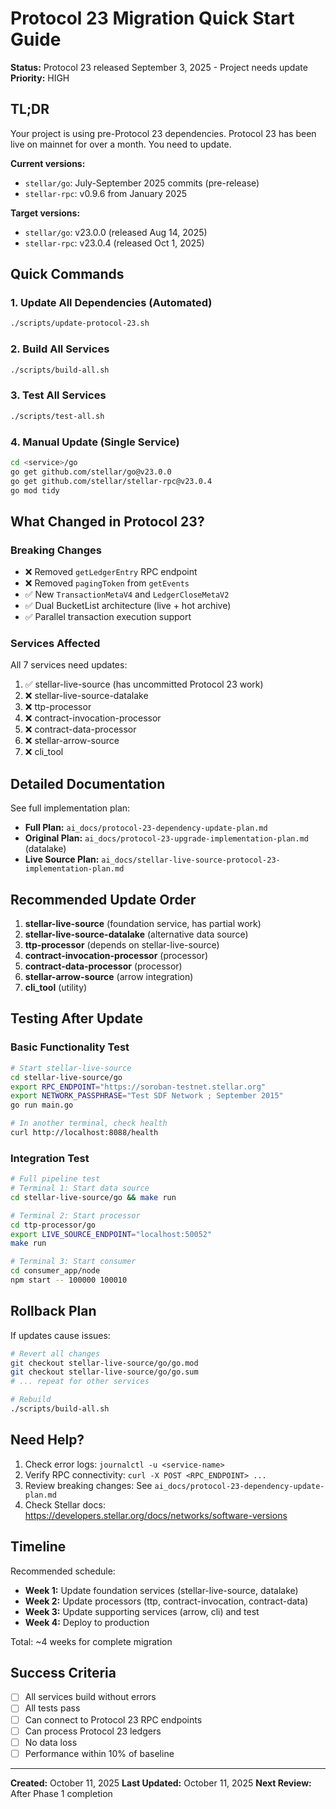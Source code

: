 # Protocol 23 Migration Quick Start Guide

**Status:** Protocol 23 released September 3, 2025 - Project needs update
**Priority:** HIGH

## TL;DR

Your project is using pre-Protocol 23 dependencies. Protocol 23 has been live on mainnet for over a month. You need to update.

**Current versions:**
- `stellar/go`: July-September 2025 commits (pre-release)
- `stellar-rpc`: v0.9.6 from January 2025

**Target versions:**
- `stellar/go`: v23.0.0 (released Aug 14, 2025)
- `stellar-rpc`: v23.0.4 (released Oct 1, 2025)

## Quick Commands

### 1. Update All Dependencies (Automated)
```bash
./scripts/update-protocol-23.sh
```

### 2. Build All Services
```bash
./scripts/build-all.sh
```

### 3. Test All Services
```bash
./scripts/test-all.sh
```

### 4. Manual Update (Single Service)
```bash
cd <service>/go
go get github.com/stellar/go@v23.0.0
go get github.com/stellar/stellar-rpc@v23.0.4
go mod tidy
```

## What Changed in Protocol 23?

### Breaking Changes
- ❌ Removed `getLedgerEntry` RPC endpoint
- ❌ Removed `pagingToken` from `getEvents`
- ✅ New `TransactionMetaV4` and `LedgerCloseMetaV2`
- ✅ Dual BucketList architecture (live + hot archive)
- ✅ Parallel transaction execution support

### Services Affected
All 7 services need updates:
1. ✅ stellar-live-source (has uncommitted Protocol 23 work)
2. ❌ stellar-live-source-datalake
3. ❌ ttp-processor
4. ❌ contract-invocation-processor
5. ❌ contract-data-processor
6. ❌ stellar-arrow-source
7. ❌ cli_tool

## Detailed Documentation

See full implementation plan:
- **Full Plan:** `ai_docs/protocol-23-dependency-update-plan.md`
- **Original Plan:** `ai_docs/protocol-23-upgrade-implementation-plan.md` (datalake)
- **Live Source Plan:** `ai_docs/stellar-live-source-protocol-23-implementation-plan.md`

## Recommended Update Order

1. **stellar-live-source** (foundation service, has partial work)
2. **stellar-live-source-datalake** (alternative data source)
3. **ttp-processor** (depends on stellar-live-source)
4. **contract-invocation-processor** (processor)
5. **contract-data-processor** (processor)
6. **stellar-arrow-source** (arrow integration)
7. **cli_tool** (utility)

## Testing After Update

### Basic Functionality Test
```bash
# Start stellar-live-source
cd stellar-live-source/go
export RPC_ENDPOINT="https://soroban-testnet.stellar.org"
export NETWORK_PASSPHRASE="Test SDF Network ; September 2015"
go run main.go

# In another terminal, check health
curl http://localhost:8088/health
```

### Integration Test
```bash
# Full pipeline test
# Terminal 1: Start data source
cd stellar-live-source/go && make run

# Terminal 2: Start processor
cd ttp-processor/go
export LIVE_SOURCE_ENDPOINT="localhost:50052"
make run

# Terminal 3: Start consumer
cd consumer_app/node
npm start -- 100000 100010
```

## Rollback Plan

If updates cause issues:

```bash
# Revert all changes
git checkout stellar-live-source/go/go.mod
git checkout stellar-live-source/go/go.sum
# ... repeat for other services

# Rebuild
./scripts/build-all.sh
```

## Need Help?

1. Check error logs: `journalctl -u <service-name>`
2. Verify RPC connectivity: `curl -X POST <RPC_ENDPOINT> ...`
3. Review breaking changes: See `ai_docs/protocol-23-dependency-update-plan.md`
4. Check Stellar docs: https://developers.stellar.org/docs/networks/software-versions

## Timeline

Recommended schedule:
- **Week 1:** Update foundation services (stellar-live-source, datalake)
- **Week 2:** Update processors (ttp, contract-invocation, contract-data)
- **Week 3:** Update supporting services (arrow, cli) and test
- **Week 4:** Deploy to production

Total: ~4 weeks for complete migration

## Success Criteria

- [ ] All services build without errors
- [ ] All tests pass
- [ ] Can connect to Protocol 23 RPC endpoints
- [ ] Can process Protocol 23 ledgers
- [ ] No data loss
- [ ] Performance within 10% of baseline

---

**Created:** October 11, 2025
**Last Updated:** October 11, 2025
**Next Review:** After Phase 1 completion
